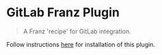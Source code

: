 # GitLab Franz Plugin

>A Franz 'recipe' for GitLab integration.

Follow instructions [here](https://github.com/meetfranz/plugins/blob/master/docs/integration.md) for installation of this plugin.
